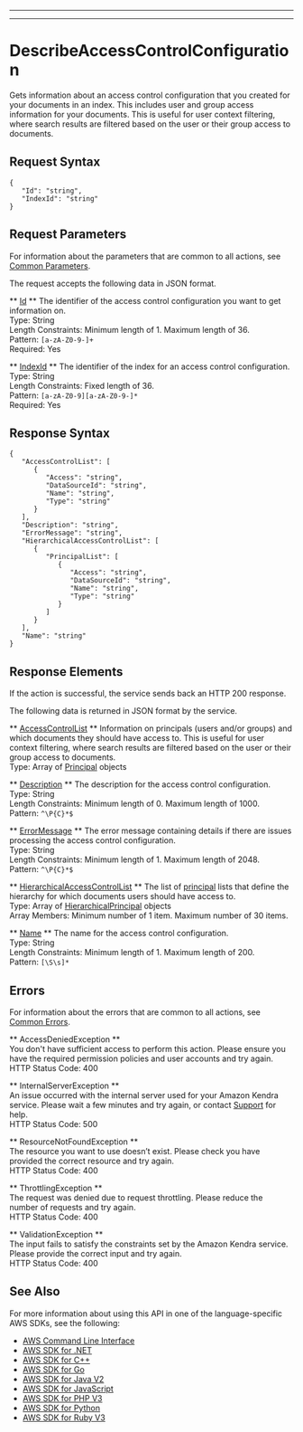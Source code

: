 --------

--------

# DescribeAccessControlConfiguration<a name="API_DescribeAccessControlConfiguration"></a>

Gets information about an access control configuration that you created for your documents in an index\. This includes user and group access information for your documents\. This is useful for user context filtering, where search results are filtered based on the user or their group access to documents\.

## Request Syntax<a name="API_DescribeAccessControlConfiguration_RequestSyntax"></a>

```
{
   "Id": "string",
   "IndexId": "string"
}
```

## Request Parameters<a name="API_DescribeAccessControlConfiguration_RequestParameters"></a>

For information about the parameters that are common to all actions, see [Common Parameters](CommonParameters.md)\.

The request accepts the following data in JSON format\.

 ** [Id](#API_DescribeAccessControlConfiguration_RequestSyntax) **   <a name="Kendra-DescribeAccessControlConfiguration-request-Id"></a>
The identifier of the access control configuration you want to get information on\.  
Type: String  
Length Constraints: Minimum length of 1\. Maximum length of 36\.  
Pattern: `[a-zA-Z0-9-]+`   
Required: Yes

 ** [IndexId](#API_DescribeAccessControlConfiguration_RequestSyntax) **   <a name="Kendra-DescribeAccessControlConfiguration-request-IndexId"></a>
The identifier of the index for an access control configuration\.  
Type: String  
Length Constraints: Fixed length of 36\.  
Pattern: `[a-zA-Z0-9][a-zA-Z0-9-]*`   
Required: Yes

## Response Syntax<a name="API_DescribeAccessControlConfiguration_ResponseSyntax"></a>

```
{
   "AccessControlList": [ 
      { 
         "Access": "string",
         "DataSourceId": "string",
         "Name": "string",
         "Type": "string"
      }
   ],
   "Description": "string",
   "ErrorMessage": "string",
   "HierarchicalAccessControlList": [ 
      { 
         "PrincipalList": [ 
            { 
               "Access": "string",
               "DataSourceId": "string",
               "Name": "string",
               "Type": "string"
            }
         ]
      }
   ],
   "Name": "string"
}
```

## Response Elements<a name="API_DescribeAccessControlConfiguration_ResponseElements"></a>

If the action is successful, the service sends back an HTTP 200 response\.

The following data is returned in JSON format by the service\.

 ** [AccessControlList](#API_DescribeAccessControlConfiguration_ResponseSyntax) **   <a name="Kendra-DescribeAccessControlConfiguration-response-AccessControlList"></a>
Information on principals \(users and/or groups\) and which documents they should have access to\. This is useful for user context filtering, where search results are filtered based on the user or their group access to documents\.  
Type: Array of [Principal](API_Principal.md) objects

 ** [Description](#API_DescribeAccessControlConfiguration_ResponseSyntax) **   <a name="Kendra-DescribeAccessControlConfiguration-response-Description"></a>
The description for the access control configuration\.  
Type: String  
Length Constraints: Minimum length of 0\. Maximum length of 1000\.  
Pattern: `^\P{C}*$` 

 ** [ErrorMessage](#API_DescribeAccessControlConfiguration_ResponseSyntax) **   <a name="Kendra-DescribeAccessControlConfiguration-response-ErrorMessage"></a>
The error message containing details if there are issues processing the access control configuration\.  
Type: String  
Length Constraints: Minimum length of 1\. Maximum length of 2048\.  
Pattern: `^\P{C}*$` 

 ** [HierarchicalAccessControlList](#API_DescribeAccessControlConfiguration_ResponseSyntax) **   <a name="Kendra-DescribeAccessControlConfiguration-response-HierarchicalAccessControlList"></a>
The list of [principal](https://docs.aws.amazon.com/kendra/latest/dg/API_Principal.html) lists that define the hierarchy for which documents users should have access to\.  
Type: Array of [HierarchicalPrincipal](API_HierarchicalPrincipal.md) objects  
Array Members: Minimum number of 1 item\. Maximum number of 30 items\.

 ** [Name](#API_DescribeAccessControlConfiguration_ResponseSyntax) **   <a name="Kendra-DescribeAccessControlConfiguration-response-Name"></a>
The name for the access control configuration\.  
Type: String  
Length Constraints: Minimum length of 1\. Maximum length of 200\.  
Pattern: `[\S\s]*` 

## Errors<a name="API_DescribeAccessControlConfiguration_Errors"></a>

For information about the errors that are common to all actions, see [Common Errors](CommonErrors.md)\.

 ** AccessDeniedException **   
You don't have sufficient access to perform this action\. Please ensure you have the required permission policies and user accounts and try again\.  
HTTP Status Code: 400

 ** InternalServerException **   
An issue occurred with the internal server used for your Amazon Kendra service\. Please wait a few minutes and try again, or contact [ Support](http://aws.amazon.com/aws.amazon.com/contact-us) for help\.  
HTTP Status Code: 500

 ** ResourceNotFoundException **   
The resource you want to use doesn’t exist\. Please check you have provided the correct resource and try again\.  
HTTP Status Code: 400

 ** ThrottlingException **   
The request was denied due to request throttling\. Please reduce the number of requests and try again\.  
HTTP Status Code: 400

 ** ValidationException **   
The input fails to satisfy the constraints set by the Amazon Kendra service\. Please provide the correct input and try again\.  
HTTP Status Code: 400

## See Also<a name="API_DescribeAccessControlConfiguration_SeeAlso"></a>

For more information about using this API in one of the language\-specific AWS SDKs, see the following:
+  [AWS Command Line Interface](https://docs.aws.amazon.com/goto/aws-cli/kendra-2019-02-03/DescribeAccessControlConfiguration) 
+  [AWS SDK for \.NET](https://docs.aws.amazon.com/goto/DotNetSDKV3/kendra-2019-02-03/DescribeAccessControlConfiguration) 
+  [AWS SDK for C\+\+](https://docs.aws.amazon.com/goto/SdkForCpp/kendra-2019-02-03/DescribeAccessControlConfiguration) 
+  [AWS SDK for Go](https://docs.aws.amazon.com/goto/SdkForGoV1/kendra-2019-02-03/DescribeAccessControlConfiguration) 
+  [AWS SDK for Java V2](https://docs.aws.amazon.com/goto/SdkForJavaV2/kendra-2019-02-03/DescribeAccessControlConfiguration) 
+  [AWS SDK for JavaScript](https://docs.aws.amazon.com/goto/AWSJavaScriptSDK/kendra-2019-02-03/DescribeAccessControlConfiguration) 
+  [AWS SDK for PHP V3](https://docs.aws.amazon.com/goto/SdkForPHPV3/kendra-2019-02-03/DescribeAccessControlConfiguration) 
+  [AWS SDK for Python](https://docs.aws.amazon.com/goto/boto3/kendra-2019-02-03/DescribeAccessControlConfiguration) 
+  [AWS SDK for Ruby V3](https://docs.aws.amazon.com/goto/SdkForRubyV3/kendra-2019-02-03/DescribeAccessControlConfiguration) 
